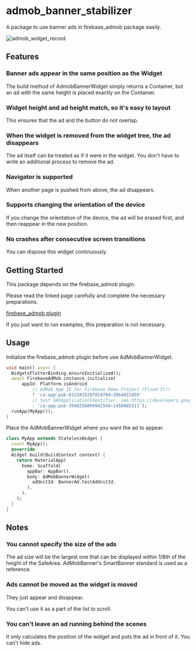 # admob_banner_stabilizer

A package to use banner ads in firebase_admob package easily.

![admob_widget_record](https://user-images.githubusercontent.com/12369062/102615893-058eeb00-417a-11eb-8f39-121d3ba865e0.gif)

## Features

### Banner ads appear in the same position as the Widget

The build method of AdmobBannerWidget simply returns a Container, but an ad with the same height is placed exactly on the Container.


### Widget height and ad height match, so it's easy to layout

This ensures that the ad and the button do not overlap.


### When the widget is removed from the widget tree, the ad disappears

The ad itself can be treated as if it were in the widget. You don't have to write an additional process to remove the ad.


### Navigator is supported

When another page is pushed from above, the ad disappears.


### Supports changing the orientation of the device

If you change the orientation of the device, the ad will be erased first, and then reappear in the new position.


### No crashes after consecutive screen transitions

You can dispose this widget continuously.


## Getting Started

This package depends on the firebase_admob plugin.

Please read the linked page carefully and complete the necessary preparations.

[firebase_admob plugin](https://pub.dev/packages/firebase_admob)

If you just want to run examples, this preparation is not necessary.


## Usage

Initialize the firebase_admob plugin before use AdMobBannerWidget.

```dart
void main() async {
  WidgetsFlutterBinding.ensureInitialized();
  await FirebaseAdMob.instance.initialize(
      appId: Platform.isAndroid
          // AdMob App ID for Firebase Demo Project (Flood-It!)
          ? 'ca-app-pub-8123415297019784~2664022459'
          // test GADApplicationIdentifier. see https://developers.google.com/admob/ios/quick-start?hl=en
          : 'ca-app-pub-3940256099942544~1458002511');
  runApp(MyApp());
}
```

Place the AdMobBannerWidget where you want the ad to appear.

```dart
class MyApp extends StatelessWidget {
  const MyApp();
  @override
  Widget build(BuildContext context) {
    return MaterialApp(
      home: Scaffold(
        appBar: AppBar(),
        body: AdMobBannerWidget(
          adUnitId: BannerAd.testAdUnitId,
        ),
      ),
    );
  }
}
```

## Notes

### You cannot specify the size of the ads

The ad size will be the largest one that can be displayed within 1/8th of the height of the SafeArea.
AdMobBanner's SmartBanner standard is used as a reference.


### Ads cannot be moved as the widget is moved

They just appear and disappear.

You can't use it as a part of the list to scroll.


### You can't leave an ad running behind the scenes

It only calculates the position of the widget and puts the ad in front of it. You can't hide ads.